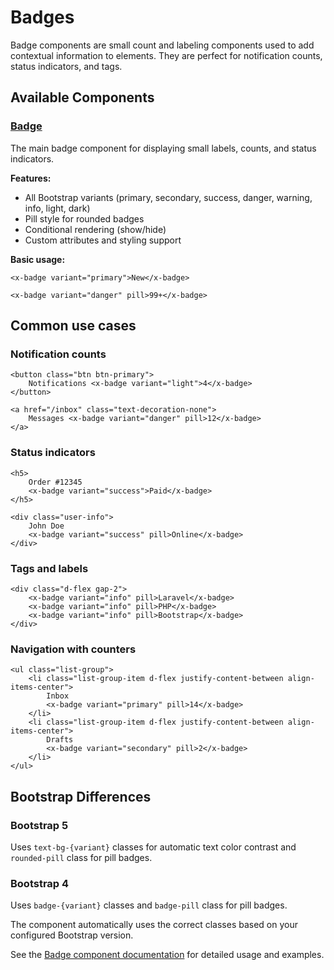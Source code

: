 Badges
======

Badge components are small count and labeling components used to add contextual information to elements. They are perfect for notification counts, status indicators, and tags.

## Available Components

### [Badge](./badges/badge.md)

The main badge component for displaying small labels, counts, and status indicators.

**Features:**
- All Bootstrap variants (primary, secondary, success, danger, warning, info, light, dark)
- Pill style for rounded badges
- Conditional rendering (show/hide)
- Custom attributes and styling support

**Basic usage:**

```blade
<x-badge variant="primary">New</x-badge>

<x-badge variant="danger" pill>99+</x-badge>
```

## Common use cases

### Notification counts

```blade
<button class="btn btn-primary">
    Notifications <x-badge variant="light">4</x-badge>
</button>

<a href="/inbox" class="text-decoration-none">
    Messages <x-badge variant="danger" pill>12</x-badge>
</a>
```

### Status indicators

```blade
<h5>
    Order #12345
    <x-badge variant="success">Paid</x-badge>
</h5>

<div class="user-info">
    John Doe
    <x-badge variant="success" pill>Online</x-badge>
</div>
```

### Tags and labels

```blade
<div class="d-flex gap-2">
    <x-badge variant="info" pill>Laravel</x-badge>
    <x-badge variant="info" pill>PHP</x-badge>
    <x-badge variant="info" pill>Bootstrap</x-badge>
</div>
```

### Navigation with counters

```blade
<ul class="list-group">
    <li class="list-group-item d-flex justify-content-between align-items-center">
        Inbox
        <x-badge variant="primary" pill>14</x-badge>
    </li>
    <li class="list-group-item d-flex justify-content-between align-items-center">
        Drafts
        <x-badge variant="secondary" pill>2</x-badge>
    </li>
</ul>
```

## Bootstrap Differences

### Bootstrap 5

Uses `text-bg-{variant}` classes for automatic text color contrast and `rounded-pill` class for pill badges.

### Bootstrap 4

Uses `badge-{variant}` classes and `badge-pill` class for pill badges.

The component automatically uses the correct classes based on your configured Bootstrap version.

See the [Badge component documentation](./badges/badge.md) for detailed usage and examples.
